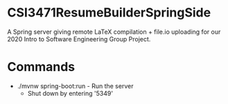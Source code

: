 # CSI3471ResumeBuilderSpringSide
A Spring server giving remote LaTeX compilation + file.io uploading for our 2020 Intro to Software Engineering Group Project.

# Commands
* ./mvnw spring-boot:run - Run the server
    * Shut down by entering '5349'
